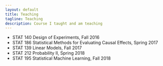 ```yaml
---
layout: default
title: Teaching
tagline: Teaching
description: Course I taught and am teaching
---
```


- STAT 140 Design of Experiments, Fall 2016
- STAT 186 Statistical Methods for Evaluating Causal Effects, Spring 2017
- STAT 139 Linear Models, Fall 2017
- STAT 212 Probability II, Spring 2018
- STAT 195 Statistical Machine Learning, Fall 2018
